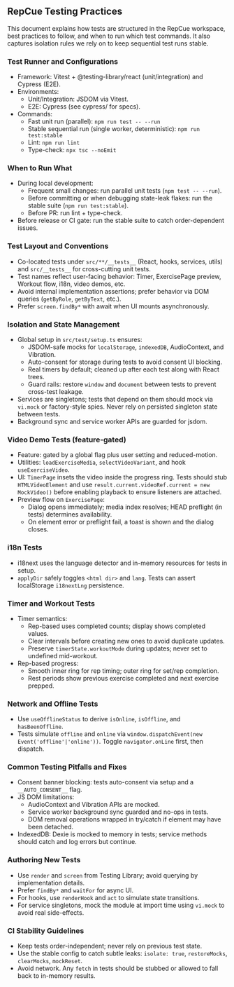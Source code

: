 ## RepCue Testing Practices

This document explains how tests are structured in the RepCue workspace, best practices to follow, and when to run which test commands. It also captures isolation rules we rely on to keep sequential test runs stable.

### Test Runner and Configurations

- Framework: Vitest + @testing-library/react (unit/integration) and Cypress (E2E).
- Environments:
  - Unit/Integration: JSDOM via Vitest.
  - E2E: Cypress (see cypress/ for specs).
- Commands:
  - Fast unit run (parallel): `npm run test -- --run`
  - Stable sequential run (single worker, deterministic): `npm run test:stable`
  - Lint: `npm run lint`
  - Type-check: `npx tsc --noEmit`

### When to Run What

- During local development:
  - Frequent small changes: run parallel unit tests (`npm test -- --run`).
  - Before committing or when debugging state-leak flakes: run the stable suite (`npm run test:stable`).
  - Before PR: run lint + type-check.
- Before release or CI gate: run the stable suite to catch order-dependent issues.

### Test Layout and Conventions

- Co-located tests under `src/**/__tests__` (React, hooks, services, utils) and `src/__tests__` for cross-cutting unit tests.
- Test names reflect user-facing behavior: Timer, ExercisePage preview, Workout flow, i18n, video demos, etc.
- Avoid internal implementation assertions; prefer behavior via DOM queries (`getByRole`, `getByText`, etc.).
- Prefer `screen.findBy*` with await when UI mounts asynchronously.

### Isolation and State Management

- Global setup in `src/test/setup.ts` ensures:
  - JSDOM-safe mocks for `localStorage`, `indexedDB`, AudioContext, and Vibration.
  - Auto-consent for storage during tests to avoid consent UI blocking.
  - Real timers by default; cleaned up after each test along with React trees.
  - Guard rails: restore `window` and `document` between tests to prevent cross-test leakage.
- Services are singletons; tests that depend on them should mock via `vi.mock` or factory-style spies. Never rely on persisted singleton state between tests.
- Background sync and service worker APIs are guarded for jsdom.

### Video Demo Tests (feature-gated)

- Feature: gated by a global flag plus user setting and reduced-motion.
- Utilities: `loadExerciseMedia`, `selectVideoVariant`, and hook `useExerciseVideo`.
- UI: `TimerPage` insets the video inside the progress ring. Tests should stub `HTMLVideoElement` and use `result.current.videoRef.current = new MockVideo()` before enabling playback to ensure listeners are attached.
- Preview flow on `ExercisePage`:
  - Dialog opens immediately; media index resolves; HEAD preflight (in tests) determines availability.
  - On element error or preflight fail, a toast is shown and the dialog closes.

### i18n Tests

- i18next uses the language detector and in-memory resources for tests in setup.
- `applyDir` safely toggles `<html dir>` and `lang`. Tests can assert localStorage `i18nextLng` persistence.

### Timer and Workout Tests

- Timer semantics:
  - Rep-based uses completed counts; display shows completed values.
  - Clear intervals before creating new ones to avoid duplicate updates.
  - Preserve `timerState.workoutMode` during updates; never set to undefined mid-workout.
- Rep-based progress:
  - Smooth inner ring for rep timing; outer ring for set/rep completion.
  - Rest periods show previous exercise completed and next exercise prepped.

### Network and Offline Tests

- Use `useOfflineStatus` to derive `isOnline`, `isOffline`, and `hasBeenOffline`.
- Tests simulate `offline` and `online` via `window.dispatchEvent(new Event('offline'|'online'))`. Toggle `navigator.onLine` first, then dispatch.

### Common Testing Pitfalls and Fixes

- Consent banner blocking: tests auto-consent via setup and a `__AUTO_CONSENT__` flag.
- JS DOM limitations:
  - AudioContext and Vibration APIs are mocked.
  - Service worker background sync guarded and no-ops in tests.
  - DOM removal operations wrapped in try/catch if element may have been detached.
- IndexedDB: Dexie is mocked to memory in tests; service methods should catch and log errors but continue.

### Authoring New Tests

- Use `render` and `screen` from Testing Library; avoid querying by implementation details.
- Prefer `findBy*` and `waitFor` for async UI.
- For hooks, use `renderHook` and `act` to simulate state transitions.
- For service singletons, mock the module at import time using `vi.mock` to avoid real side-effects.

### CI Stability Guidelines

- Keep tests order-independent; never rely on previous test state.
- Use the stable config to catch subtle leaks: `isolate: true`, `restoreMocks`, `clearMocks`, `mockReset`.
- Avoid network. Any `fetch` in tests should be stubbed or allowed to fall back to in-memory results.


